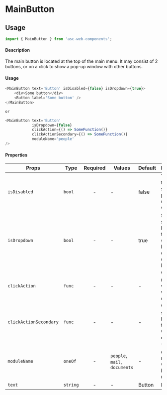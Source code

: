 # MainButton

## Usage

```js
import { MainButton } from 'asc-web-components';
```

#### Description

The main button is located at the top of the main menu. It may consist of 2 buttons, or on a click to show a pop-up window with other buttons.

#### Usage

```js
<MainButton text='Button' isDisabled={false} isDropdown={true}>
    <div>Some button</div>
    <Button label='Some button' />
</MainButton>

or

<MainButton text='Button' 
            isDropdown={false} 
            clickAction={() => SomeFunction()} 
            clickActionSecondary={() => SomeFunction()} 
            moduleName='people' 
/>

```

#### Properties

| Props              | Type     | Required | Values                      | Default   | Description                                                                                                                                      |
| ------------------ | -------- | :------: | --------------------------- | --------- | -------------------------------------------------------------------------------------------------------------------------------------------------------------- |
| `isDisabled`             | `bool`   |    -     | -                     | false     | Tells when the button should present a disabled state                   |
| `isDropdown`             | `bool`   |    -     | -                     | true      | Select a state between two separate buttons or one with a drop-down list|
| `clickAction`            | `func`   |    -     | -                     | -         | What the main button will trigger when clicked                          |
| `clickActionSecondary`   | `func`   |    -     | -                     | -         | What the secondary button will trigger when clicked                     |
| `moduleName`             | `oneOf`  |    -     | `people`, `mail`, `documents` | - | The name of the module where the button is used                         |
| `text`                   | `string` |    -     | -                     | Button    | Button text                                                             |


